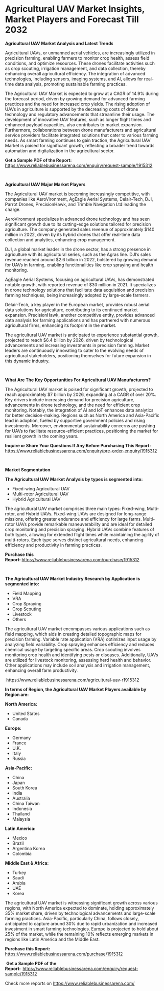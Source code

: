 <p><h1>Agricultural UAV Market Insights, Market Players and Forecast Till 2032</h1></p><p><strong>Agricultural UAV Market Analysis and Latest Trends</strong></p>
<p><p>Agricultural UAVs, or unmanned aerial vehicles, are increasingly utilized in precision farming, enabling farmers to monitor crop health, assess field conditions, and optimize resources. These drones facilitate activities such as crop scouting, irrigation management, and data collection, thereby enhancing overall agricultural efficiency. The integration of advanced technologies, including sensors, imaging systems, and AI, allows for real-time data analysis, promoting sustainable farming practices.</p><p>The Agricultural UAV Market is expected to grow at a CAGR of 14.9% during the forecast period, driven by growing demand for advanced farming practices and the need for increased crop yields. The rising adoption of UAVs in agriculture is supported by the decreasing costs of drone technology and regulatory advancements that streamline their usage. The development of innovative UAV features, such as longer flight times and enhanced payload capacities, also contributes to market expansion. Furthermore, collaborations between drone manufacturers and agricultural service providers facilitate integrated solutions that cater to various farming needs. As smart farming continues to gain traction, the Agricultural UAV Market is poised for significant growth, reflecting a broader trend towards automation and digitalization in the agricultural sector.</p></p>
<p><strong>Get a Sample PDF of the Report:&nbsp;</strong> <a href="https://www.reliablebusinessarena.com/enquiry/request-sample/1915312?utm_campaign=3586&utm_medium=2&utm_source=Github&utm_content=ia&utm_term=10042025&utm_id=agricultural-uav">https://www.reliablebusinessarena.com/enquiry/request-sample/1915312</a></p>
<p>&nbsp;</p>
<p><strong>Agricultural UAV Major Market Players</strong></p>
<p><p>The Agricultural UAV market is becoming increasingly competitive, with companies like AeroVironment, AgEagle Aerial Systems, Delair-Tech, DJI, Parrot Drones, PrecisionHawk, and Trimble Navigation Ltd leading the charge. </p><p>AeroVironment specializes in advanced drone technology and has seen significant growth due to its cutting-edge solutions tailored for precision agriculture. The company generated sales revenue of approximately $140 million in 2022, driven by its hybrid drones that offer real-time data collection and analytics, enhancing crop management.</p><p>DJI, a global market leader in the drone sector, has a strong presence in agriculture with its agricultural series, such as the Agras line. DJI’s sales revenue reached around $2.6 billion in 2022, bolstered by growing demand for UAVs in farming, enabling functionalities like crop spraying and health monitoring.</p><p>AgEagle Aerial Systems, focusing on agricultural UAVs, has demonstrated notable growth, with reported revenue of $30 million in 2021. It specializes in drone technology solutions that facilitate data acquisition and precision farming techniques, being increasingly adopted by large-scale farmers.</p><p>Delair-Tech, a key player in the European market, provides robust aerial data solutions for agriculture, contributing to its continued market expansion. PrecisionHawk, another competitive entity, provides advanced data analysis for farming applications and has partnered with numerous agricultural firms, enhancing its footprint in the market.</p><p>The agricultural UAV market is anticipated to experience substantial growth, projected to reach $6.4 billion by 2026, driven by technological advancements and increasing investments in precision farming. Market leaders are continuously innovating to cater to the evolving needs of agricultural stakeholders, positioning themselves for future expansion in this dynamic industry.</p></p>
<p>&nbsp;</p>
<p><strong>What Are The Key Opportunities For Agricultural UAV Manufacturers?</strong></p>
<p><p>The Agricultural UAV market is poised for significant growth, projected to reach approximately $7 billion by 2026, expanding at a CAGR of over 20%. Key drivers include increasing demand for precision agriculture, advancements in drone technology, and the need for efficient crop monitoring. Notably, the integration of AI and IoT enhances data analytics for better decision-making. Regions such as North America and Asia-Pacific lead in adoption, fueled by supportive government policies and rising investments. Moreover, environmental sustainability concerns are pushing for UAVs to facilitate resource-efficient practices, positioning the market for resilient growth in the coming years.</p></p>
<p><strong>Inquire or Share Your Questions If Any Before Purchasing This Report:</strong> <a href="https://www.reliablebusinessarena.com/enquiry/pre-order-enquiry/1915312?utm_campaign=3586&utm_medium=2&utm_source=Github&utm_content=ia&utm_term=10042025&utm_id=agricultural-uav">https://www.reliablebusinessarena.com/enquiry/pre-order-enquiry/1915312</a></p>
<p>&nbsp;</p>
<p><strong>Market Segmentation</strong></p>
<p><strong>The Agricultural UAV Market Analysis by types is segmented into:</strong></p>
<p><ul><li>Fixed-wing Agricultural UAV</li><li>Multi-rotor Agricultural UAV</li><li>Hybrid Agricultural UAV</li></ul></p>
<p><p>The agricultural UAV market comprises three main types: Fixed-wing, Multi-rotor, and Hybrid UAVs. Fixed-wing UAVs are designed for long-range missions, offering greater endurance and efficiency for large farms. Multi-rotor UAVs provide remarkable maneuverability and are ideal for detailed crop monitoring and precision spraying. Hybrid UAVs combine features of both types, allowing for extended flight times while maintaining the agility of multi-rotors. Each type serves distinct agricultural needs, enhancing efficiency and productivity in farming practices.</p></p>
<p><strong>Purchase this Report:&nbsp;</strong><a href="https://www.reliablebusinessarena.com/purchase/1915312?utm_campaign=3586&utm_medium=2&utm_source=Github&utm_content=ia&utm_term=10042025&utm_id=agricultural-uav">https://www.reliablebusinessarena.com/purchase/1915312</a></p>
<p>&nbsp;</p>
<p><strong>The Agricultural UAV Market Industry Research by Application is segmented into:</strong></p>
<p><ul><li>Field Mapping</li><li>VRA</li><li>Crop Spraying</li><li>Crop Scouting</li><li>Livestock</li><li>Others</li></ul></p>
<p><p>The agricultural UAV market encompasses various applications such as field mapping, which aids in creating detailed topographic maps for precision farming. Variable rate application (VRA) optimizes input usage by analyzing field variability. Crop spraying enhances efficiency and reduces chemical usage by targeting specific areas. Crop scouting involves monitoring crop health and identifying pests or diseases. Additionally, UAVs are utilized for livestock monitoring, assessing herd health and behavior. Other applications may include soil analysis and irrigation management, enhancing overall farm productivity.</p></p>
<p><a href="https://www.reliablebusinessarena.com/agricultural-uav-r1915312?utm_campaign=3586&utm_medium=2&utm_source=Github&utm_content=ia&utm_term=10042025&utm_id=agricultural-uav">&nbsp;https://www.reliablebusinessarena.com/agricultural-uav-r1915312</a></p>
<p><strong>In terms of Region, the Agricultural UAV Market Players available by Region are:</strong></p>
<p>
    <p> <strong> North America: </strong>
        <ul>
            <li>United States</li>
            <li>Canada</li>
        </ul>
        </p> 
    <p> <strong> Europe: </strong>
        <ul>
            <li>Germany</li>
            <li>France</li>
            <li>U.K.</li>
            <li>Italy</li>
            <li>Russia</li>
        </ul>
        </p> 
    <p> <strong> Asia-Pacific: </strong>
        <ul>
            <li>China</li>
            <li>Japan</li>
            <li>South Korea</li>
            <li>India</li>
            <li>Australia</li>
            <li>China Taiwan</li>
            <li>Indonesia</li>
            <li>Thailand</li>
            <li>Malaysia</li>
        </ul>
        </p> 
    <p> <strong> Latin America: </strong>
        <ul>
            <li>Mexico</li>
            <li>Brazil</li>
            <li>Argentina Korea</li>
            <li>Colombia</li>
        </ul>
        </p> 
    <p> <strong> Middle East & Africa: </strong>
        <ul>
            <li>Turkey</li>
            <li>Saudi</li>
            <li>Arabia</li>
            <li>UAE</li>
            <li>Korea</li>
        </ul>
    </p>
    </p>
<p><p>The agricultural UAV market is witnessing significant growth across various regions, with North America expected to dominate, holding approximately 35% market share, driven by technological advancements and large-scale farming practices. Asia-Pacific, particularly China, follows closely, anticipated to capture around 30% due to rapid urbanization and increased investment in smart farming technologies. Europe is projected to hold about 25% of the market, while the remaining 10% reflects emerging markets in regions like Latin America and the Middle East.</p></p>
<p><strong>Purchase this Report: </strong><a href="https://www.reliablebusinessarena.com/purchase/1915312?utm_campaign=3586&utm_medium=2&utm_source=Github&utm_content=ia&utm_term=10042025&utm_id=agricultural-uav">https://www.reliablebusinessarena.com/purchase/1915312</a></p>
<p>&nbsp;<strong>Get a Sample PDF of the Report:&nbsp;&nbsp;</strong><a href="https://www.reliablebusinessarena.com/enquiry/request-sample/1915312?utm_campaign=3586&utm_medium=2&utm_source=Github&utm_content=ia&utm_term=10042025&utm_id=agricultural-uav">https://www.reliablebusinessarena.com/enquiry/request-sample/1915312</a></p>
<p><strong></strong></p>
<p>Check more reports on <a href="https://www.reliablebusinessarena.com/?utm_campaign=3586&utm_medium=2&utm_source=Github&utm_content=ia&utm_term=10042025&utm_id=agricultural-uav">https://www.reliablebusinessarena.com/</a></p>
